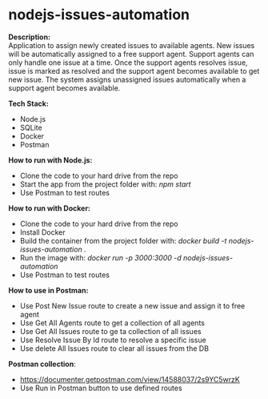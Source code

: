 # nodejs-issues-automation

**Description:**<br>
Application to assign newly created issues to available agents. New issues will be automatically assigned to a free support agent. Support agents can only handle one issue at a time. Once the support agents resolves issue, issue is marked as resolved and the support
agent becomes available to get new issue. The system assigns unassigned issues automatically when a support agent becomes available.

**Tech Stack:**<br>
- Node.js
- SQLite
- Docker
- Postman

**How to run with Node.js:**<br>
- Clone the code to your hard drive from the repo
- Start the app from the project folder with: _npm start_
- Use Postman to test routes

**How to run with Docker:**<br>
- Clone the code to your hard drive from the repo
- Install Docker
- Build the container from the project folder with: _docker build -t nodejs-issues-automation ._
- Run the image with: _docker run -p 3000:3000 -d nodejs-issues-automation_
- Use Postman to test routes

**How to use in Postman:**<br>
- Use Post New Issue route to create a new issue and assign it to free agent
- Use Get All Agents route to get a collection of all agents
- Use Get All Issues route to ge ta collection of all issues
- Use Resolve Issue By Id route to resolve a specific issue
- Use delete All Issues route to clear all issues from the DB

**Postman collection**:<br> 
- https://documenter.getpostman.com/view/14588037/2s9YC5wrzK
- Use Run in Postman button to use defined routes
